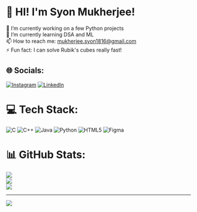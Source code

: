 # 💫 HI! I'm Syon Mukherjee!
🔭 I’m currently working on a few Python projects<br>🌱 I’m currently learning DSA and ML<br>📫 How to reach me: mukherjee.syon1816@gmail.com<br>⚡ Fun fact: I can solve Rubik's cubes really fast!


## 🌐 Socials:
[![Instagram](https://img.shields.io/badge/Instagram-%23E4405F.svg?logo=Instagram&logoColor=white)](https://instagram.com/@smh_6.92) [![LinkedIn](https://img.shields.io/badge/LinkedIn-%230077B5.svg?logo=linkedin&logoColor=white)](https://linkedin.com/in/www.linkedin.com/in/syon-mukherjee) 

# 💻 Tech Stack:
![C](https://img.shields.io/badge/c-%2300599C.svg?style=for-the-badge&logo=c&logoColor=white) ![C++](https://img.shields.io/badge/c++-%2300599C.svg?style=for-the-badge&logo=c%2B%2B&logoColor=white) ![Java](https://img.shields.io/badge/java-%23ED8B00.svg?style=for-the-badge&logo=openjdk&logoColor=white) ![Python](https://img.shields.io/badge/python-3670A0?style=for-the-badge&logo=python&logoColor=ffdd54) ![HTML5](https://img.shields.io/badge/html5-%23E34F26.svg?style=for-the-badge&logo=html5&logoColor=white) ![Figma](https://img.shields.io/badge/figma-%23F24E1E.svg?style=for-the-badge&logo=figma&logoColor=white)
# 📊 GitHub Stats:
![](https://github-readme-stats.vercel.app/api?username=smh653&theme=dark&hide_border=false&include_all_commits=false&count_private=false)<br/>
![](https://github-readme-streak-stats.herokuapp.com/?user=smh653&theme=dark&hide_border=false)<br/>
![](https://github-readme-stats.vercel.app/api/top-langs/?username=smh653&theme=dark&hide_border=false&include_all_commits=false&count_private=false&layout=compact)

---
[![](https://visitcount.itsvg.in/api?id=smh653&icon=0&color=0)](https://visitcount.itsvg.in)

<!-- Proudly created with GPRM ( https://gprm.itsvg.in ) -->
